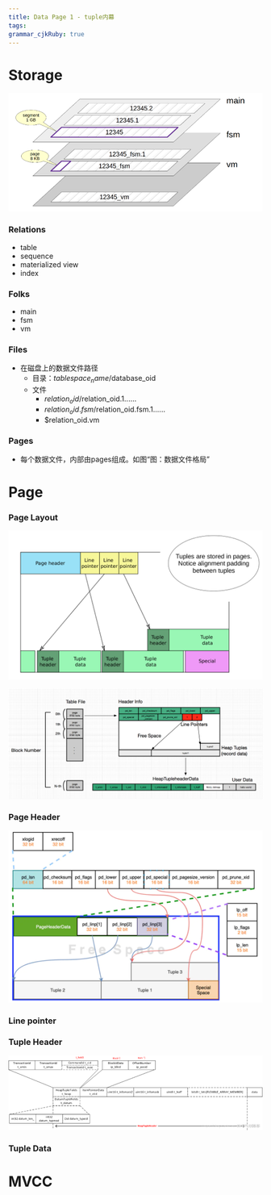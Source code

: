 ```yaml
---
title: Data Page 1 - tuple内幕
tags: 
grammar_cjkRuby: true
---
```

# Storage
![图：数据文件格局](./images/Screenshot_from_2022-04-20_20-51-06.png)


### Relations
- table
- sequence
- materialized view
- index


### Folks
- main
- fsm
- vm

### Files
- 在磁盘上的数据文件路径
	- 目录：$tablespace_name/$database_oid
	- 文件
		- $relation_oid/$relation_oid.1......
		- $relation_oid.fsm/$relation_oid.fsm.1......
		- $relation_oid.vm

### Pages
- 每个数据文件，内部由pages组成。如图“图：数据文件格局”
# Page
### Page Layout

![page inner layout](./images/Screenshot_from_2022-04-20_16-39-35.png)

![table - page - tuple三级关系图](./images/1650894154257.png)
### Page Header
![](./images/1650895897771.png)

### Line pointer
### Tuple Header
![fields in tuple header](./images/1650894403055.png)

### Tuple Data

# MVCC
